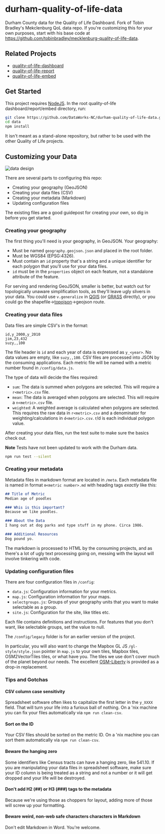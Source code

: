 # durham-quality-of-life-data

Durham County data for the Quality of Life Dashboard. Fork of Tobin Bradley's Mekclenburg QoL data repo. If you're customizing this for your own purposes, start with his base code at https://github.com/tobinbradley/mecklenburg-quality-of-life-data.

## Related Projects

*   [quality-of-life-dashboard](https://github.com/DataWorks-NC/quality-of-life-dashboard)
*   [quality-of-life-report](https://github.com/DataWorks-NC/quality-of-life-report)
*   [quality-of-life-embed](https://github.com/DataWorks-NC/quality-of-life-embed)

## Get Started

This project requires [NodeJS](http://nodejs.org/). In the root quality-of-life dashboard/report/embed directory, run:

``` bash
git clone https://github.com/DataWorks-NC/durham-quality-of-life-data.git data
cd data
npm install
```

It isn't meant as a stand-alone repository, but rather to be used with the other Quality of Life projects.

## Customizing your Data

![data design](http://i.imgur.com/pRdRkFG.png)

There are several parts to configuring this repo:

*   Creating your geography (GeoJSON)
*   Creating your data files (CSV)
*   Creating your metadata (Markdown)
*   Updating configuration files

The existing files are a good guidepost for creating your own, so dig in before you get started.

### Creating your geography

The first thing you'll need is your geography, in GeoJSON. Your geography:

*   Must be named `geography.geojson.json` and placed in the root folder.
*   Must be WGS84 (EPSG:4326).
*   Must contain an `id` property that's a string and a unique identifier for each polygon that you'll use for your data files.
*   `id` must be in the `properties` object on each feature, not a standalone attribute of the feature.

For serving and rendering GeoJSON, smaller is better, but watch out for topologically unaware simplification tools, as they'll leave ugly slivers in your data. You could use `v.generalize` in [QGIS](http://qgis.org/en/site/) (or [GRASS](http://grass.osgeo.org/) directly), or you could go the shapefile->[topojson](http://grass.osgeo.org/)->geojson route.

### Creating your data files

Data files are simple CSV's in the format:

``` csv
id,y_2000,y_2010
jim,23,432
suzy,,100
```

The file header is `id` and each year of data is expressed as `y_<year>`. No data values are empty, like `suzy,,100`. CSV files are processed into JSON by the consuming applications. Each metric file will be named with a metric number found in `/config/data.js`.

The type of data will decide the files required:

*   `sum`: The data is summed when polygons are selected. This will require a `r<metric>.csv` file.
*   `mean`: The data is averaged when polygons are selected. This will require a `n<metric>.csv` file.
*   `weighted`: A weighted average is calculated when polygons are selected. This requires the raw data in `r<metric>.csv` and a denominator for weighting/calculations in `d<metric>.csv`. r/d is each individual polygon value.

After creating your data files, run the test suite to make sure the basics check out.

**Note** Tests have not been updated to work with the Durham data.

``` bash
npm run test --silent
```

### Creating your metadata

Metadata files in markdown format are located in `/meta`. Each metadata file is named in format `m<metric number>.md` with heading tags *exactly* like this:

``` markdown
## Title of Metric
Median age of poodles

### Whis is this important?
Because we like poodles.

### About the Data
I hang out at dog parks and type stuff in my phone. Circa 1986.

### Additional Resources
Dog pound yo.
```

The markdown is processed to HTML by the consuming projects, and as there's a lot of ugly text processing going on, messing with the layout will involve tinkering with code.

### Updating configuration files

There are four configuration files in `/config`:

*   `data.js`: Configuration information for your metrics.
*   `map.js`: Configuration information for your maps.
*   `selectgroups.js`: Groups of your geography units that you want to make selectable as a group.
*   `site.js`: Configuration for the site, like titles etc.

Each file contains definitions and instructions. For features that you don't want, like selectable groups, set the value to null.

The `/config/legacy` folder is for an earlier version of the project.

In particular, you will also want to change the Mapbox GL JS `/gl-style/style.json` pointer in `map.js` to your own tiles, Mapbox tiles, OSM2VectorTiles tiles, or what have you. The tiles we use don't cover much of the planet beyond our needs. The excellent [OSM-Liberty](https://github.com/lukasmartinelli/osm-liberty) is provided as a drop-in replacement.

### Tips and Gotchas

#### CSV column case sensitivity

Spreadsheet software often likes to capitalize the first letter in the `y_XXXX` field. That will turn your life into a furious ball of nothing. On a 'nix machine you can fix your files automatically via `npm run clean-csv`.

#### Sort on the ID

Your CSV files should be sorted on the metric ID. On a 'nix machine you can sort them automatically via `npm run clean-csv`.

#### Beware the hanging zero

Some identifiers like Census tracts can have a hanging zero, like 541.10. If you are manipulating your data files in spreadsheet software, make sure your ID column is being treated as a string and not a number or it will get dropped and your life will be destroyed.

#### Don't add H2 (##) or H3 (###) tags to the metadata

Because we're using those as choppers for layout, adding more of those will screw up your formatting.

#### Beware weird, non-web safe characters characters in Markdown

Don't edit Markdown in Word. You're welcome.
